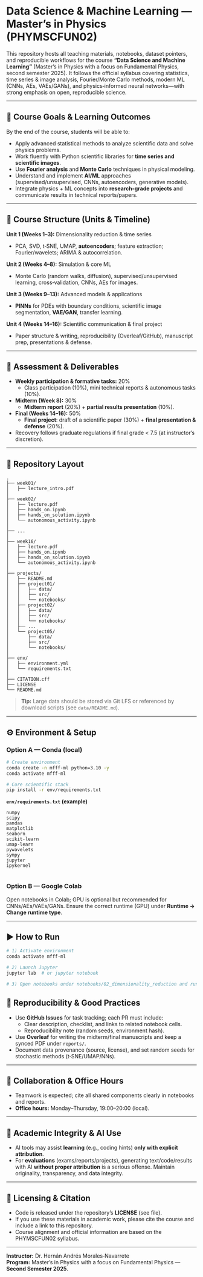 # Data Science & Machine Learning — Master’s in Physics (PHYMSCFUN02)

This repository hosts all teaching materials, notebooks, dataset pointers, and reproducible workflows for the course **“Data Science and Machine Learning”** (Master’s in Physics with a focus on Fundamental Physics, second semester 2025). It follows the official syllabus covering statistics, time series & image analysis, Fourier/Monte Carlo methods, modern ML (CNNs, AEs, VAEs/GANs), and physics‑informed neural networks—with strong emphasis on open, reproducible science.

---

## 🎯 Course Goals & Learning Outcomes
By the end of the course, students will be able to:
- Apply advanced statistical methods to analyze scientific data and solve physics problems.  
- Work fluently with Python scientific libraries for **time series and scientific images**.  
- Use **Fourier analysis** and **Monte Carlo** techniques in physical modeling.  
- Understand and implement **AI/ML** approaches (supervised/unsupervised, CNNs, autoencoders, generative models).  
- Integrate physics + ML concepts into **research‑grade projects** and communicate results in technical reports/papers.

---

## 🧭 Course Structure (Units & Timeline)
**Unit 1 (Weeks 1–3):** Dimensionality reduction & time series  
- PCA, SVD, t‑SNE, UMAP, **autoencoders**; feature extraction; Fourier/wavelets; ARIMA & autocorrelation.  

**Unit 2 (Weeks 4–8):** Simulation & core ML  
- Monte Carlo (random walks, diffusion), supervised/unsupervised learning, cross‑validation, CNNs, AEs for images.  

**Unit 3 (Weeks 9–13):** Advanced models & applications  
- **PINNs** for PDEs with boundary conditions, scientific image segmentation, **VAE/GAN**, transfer learning.  

**Unit 4 (Weeks 14–16):** Scientific communication & final project  
- Paper structure & writing, reproducibility (Overleaf/GitHub), manuscript prep, presentations & defense.

---

## 📝 Assessment & Deliverables
- **Weekly participation & formative tasks:** 20%  
  - Class participation (10%), mini technical reports & autonomous tasks (10%).  
- **Midterm (Week 8):** 30%  
  - **Midterm report** (20%) + **partial results presentation** (10%).  
- **Final (Weeks 14–16):** 50%  
  - **Final project**: draft of a scientific paper (30%) + **final presentation & defense** (20%).  
- Recovery follows graduate regulations if final grade < 7.5 (at instructor’s discretion).

---

## 🧪 Repository Layout


```
.
├── week01/
│   ├── lecture_intro.pdf
│
├── week02/
│   ├── lecture.pdf
│   ├── hands_on.ipynb
│   ├── hands_on_solution.ipynb
│   └── autonomous_activity.ipynb
│
├── ...
│
├── week16/
│   ├── lecture.pdf
│   ├── hands_on.ipynb
│   ├── hands_on_solution.ipynb
│   └── autonomous_activity.ipynb
│
├── projects/
│   ├── README.md
│   ├── project01/
│   │   ├── data/
│   │   ├── src/
│   │   └── notebooks/
│   ├── project02/
│   │   ├── data/
│   │   ├── src/
│   │   └── notebooks/
│   ├── ...
│   └── project05/
│       ├── data/
│       ├── src/
│       └── notebooks/
│
├── env/
│   ├── environment.yml
│   └── requirements.txt
│
├── CITATION.cff
├── LICENSE
└── README.md
```

> **Tip:** Large data should be stored via Git LFS or referenced by download scripts (see `data/README.md`).

---

## ⚙️ Environment & Setup

### Option A — Conda (local)
```bash
# Create environment
conda create -n mfff-ml python=3.10 -y
conda activate mfff-ml

# Core scientific stack
pip install -r env/requirements.txt
```

**`env/requirements.txt` (example)**
```
numpy
scipy
pandas
matplotlib
seaborn
scikit-learn
umap-learn
pywavelets
sympy
jupyter
ipykernel


```

### Option B — Google Colab
Open notebooks in Colab; GPU is optional but recommended for CNNs/AEs/VAEs/GANs. Ensure the correct runtime (GPU) under **Runtime → Change runtime type**.

---

## ▶️ How to Run

```bash
# 1) Activate environment
conda activate mfff-ml

# 2) Launch Jupyter
jupyter lab  # or jupyter notebook

# 3) Open notebooks under notebooks/02_dimensionality_reduction and run cells
```



## 🔬 Reproducibility & Good Practices
- Use **GitHub Issues** for task tracking; each PR must include:
  - Clear description, checklist, and links to related notebook cells.
  - Reproducibility note (random seeds, environment hash).
- Use **Overleaf** for writing the midterm/final manuscripts and keep a synced PDF under `reports/`.  
- Document data provenance (source, license), and set random seeds for stochastic methods (t‑SNE/UMAP/NNs).

---

## 👥 Collaboration & Office Hours
- Teamwork is expected; cite all shared components clearly in notebooks and reports.  
- **Office hours:** Monday–Thursday, 19:00–20:00 (local).

---

## 🤖 Academic Integrity & AI Use
- AI tools may assist **learning** (e.g., coding hints) **only with explicit attribution**.  
- For **evaluations** (exams/reports/projects), generating text/code/results with AI **without proper attribution** is a serious offense. Maintain originality, transparency, and data integrity.

---

## 🧾 Licensing & Citation
- Code is released under the repository’s **LICENSE** (see file).  
- If you use these materials in academic work, please cite the course and include a link to this repository.  
- Course alignment and official information are based on the PHYMSCFUN02 syllabus.


---

**Instructor:** Dr. Hernán Andrés Morales‑Navarrete  
**Program:** Master’s in Physics with a focus on Fundamental Physics — **Second Semester 2025**.
